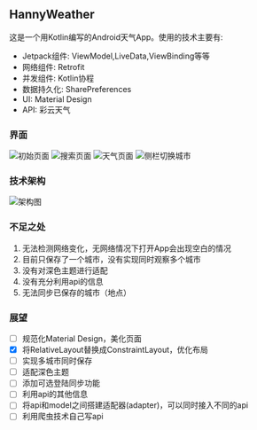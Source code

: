 ## HannyWeather

这是一个用Kotlin编写的Android天气App。使用的技术主要有:

- Jetpack组件: ViewModel,LiveData,ViewBinding等等
- 网络组件: Retrofit
- 并发组件: Kotlin协程
- 数据持久化: SharePreferences
- UI: Material Design
- API: 彩云天气


### 界面

![初始页面](./pic/初始页面.png)
![搜索页面](./pic/搜索页面.png)
![天气页面](./pic/天气页面.png)
![侧栏切换城市](./pic/侧栏切换城市.png)

### 技术架构

![架构图](./pic/架构图.png)

### 不足之处

1. 无法检测网络变化，无网络情况下打开App会出现空白的情况
2. 目前只保存了一个城市，没有实现同时观察多个城市
3. 没有对深色主题进行适配
4. 没有充分利用api的信息
5. 无法同步已保存的城市（地点）


### 展望

- [ ] 规范化Material Design，美化页面
- [x] 将RelativeLayout替换成ConstraintLayout，优化布局
- [ ] 实现多城市同时保存
- [ ] 适配深色主题
- [ ] 添加可选登陆同步功能
- [ ] 利用api的其他信息
- [ ] 将api和model之间搭建适配器(adapter)，可以同时接入不同的api
- [ ] 利用爬虫技术自己写api